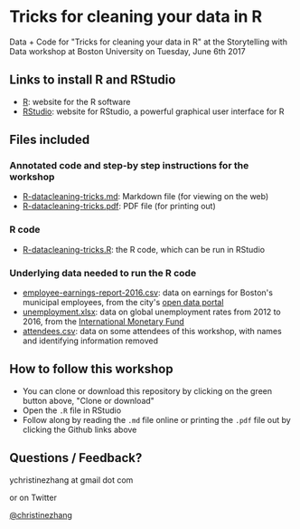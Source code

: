 # Tricks for cleaning your data in R

Data + Code for "Tricks for cleaning your data in R" at the Storytelling with Data workshop at Boston University on Tuesday, June 6th 2017

## Links to install R and RStudio

* [R](https://www.r-project.org/): website for the R software
* [RStudio](https://www.rstudio.com/): website for RStudio, a powerful graphical user interface for R

## Files included

### Annotated code and step-by step instructions for the workshop
* [R-datacleaning-tricks.md](https://github.com/underthecurve/r-data-cleaning-tricks/blob/master/R-datacleaning-tricks.md): Markdown file (for viewing on the web)
* [R-datacleaning-tricks.pdf](https://github.com/underthecurve/r-data-cleaning-tricks/blob/master/R-datacleaning-tricks.pdf): PDF file (for printing out)

### R code
* [R-datacleaning-tricks.R](https://github.com/underthecurve/r-data-cleaning-tricks/blob/master/R-datacleaning-tricks.R): the R code, which can be run in RStudio

### Underlying data needed to run the R code
* [employee-earnings-report-2016.csv](https://github.com/underthecurve/r-data-cleaning-tricks/blob/master/employee-earnings-report-2016.csv): data on earnings for Boston's municipal employees, from the city's [open data portal](https://data.boston.gov/dataset/employee-earnings-report)
* [unemployment.xlsx](https://github.com/underthecurve/r-data-cleaning-tricks/blob/master/unemployment.xlsx): data on global unemployment rates from 2012 to 2016, from the [International Monetary Fund](https://www.imf.org/external/pubs/ft/weo/2017/01/weodata/index.aspx)
* [attendees.csv](https://github.com/underthecurve/r-data-cleaning-tricks/blob/master/attendees.csv): data on some attendees of this workshop, with names and identifying information removed

## How to follow this workshop

* You can clone or download this repository by clicking on the green button above, "Clone or download"
* Open the `.R` file in RStudio 
* Follow along by reading the `.md` file online or printing the `.pdf` file out by clicking the Github links above

## Questions / Feedback?

ychristinezhang at gmail dot com

or on Twitter

[@christinezhang](https://twitter.com/christinezhang)